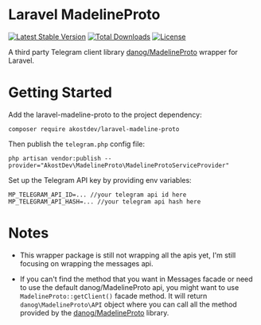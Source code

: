 # Laravel MadelineProto
[![Latest Stable Version](https://poser.pugx.org/akostdev/laravel-madeline-proto/v)](//packagist.org/packages/akostdev/laravel-madeline-proto)
[![Total Downloads](https://poser.pugx.org/akostdev/laravel-madeline-proto/downloads)](//packagist.org/packages/akostdev/laravel-madeline-proto)
[![License](https://poser.pugx.org/akostdev/laravel-madeline-proto/license)](//packagist.org/packages/akostdev/laravel-madeline-proto)

A third party Telegram client library [danog/MadelineProto](https://github.com/danog/MadelineProto) wrapper for Laravel.

# Getting Started

Add the laravel-madeline-proto to the project dependency:

```shell script
composer require akostdev/laravel-madeline-proto
```

Then publish the `telegram.php` config file:

```shell script
php artisan vendor:publish --provider="AkostDev\MadelineProto\MadelineProtoServiceProvider"
```

Set up the Telegram API key by providing env variables:

```dotenv
MP_TELEGRAM_API_ID=... //your telegram api id here
MP_TELEGRAM_API_HASH=... //your telegram api hash here
```

# Notes

* This wrapper package is still not wrapping all the apis yet, I'm still focusing on wrapping the messages api.

* If you can't find the method that you want in Messages facade or need to use the default danog/MadelineProto api, you might want to use `MadelineProto::getClient()` facade method. It will return `danog\MadelineProto\API` object where you can call all the method provided by the [danog/MadelineProto](https://github.com/danog/MadelineProto) library.
